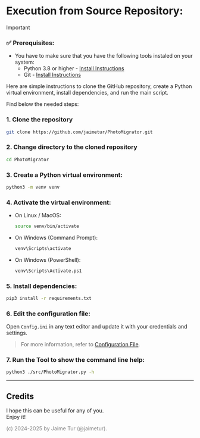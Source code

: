 # Execution from Source Repository:

> [!IMPORTANT]  
> ### ✅ Prerequisites:
> - You have to make sure that you have the following tools instaled on your system:
>   - Python 3.8 or higher - [Install Instructions](/help/install-python/install-python.md)
>   - Git - [Install Instructions](/help/install-git/install-git)

Here are simple instructions to clone the GitHub repository, create a Python virtual environment, install dependencies, and run the main script.  

Find below the needed steps:

### 1. Clone the repository
   ```bash
   git clone https://github.com/jaimetur/PhotoMigrator.git
   ```

### 2. Change directory to the cloned repository
   ```bash
   cd PhotoMigrator
   ```

### 3. Create a Python virtual environment:  
   ```bash
   python3 -m venv venv
   ```

### 4. Activate the virtual environment:  
   - On Linux / MacOS:  
     ```bash
     source venv/bin/activate
     ```
   - On Windows (Command Prompt):  
     ```bash
     venv\Scripts\activate
     ```
   - On Windows (PowerShell):  
     ```bash
     venv\Scripts\Activate.ps1
     ```

### 5. Install dependencies:  
   ```bash
   pip3 install -r requirements.txt
   ```


### 6. Edit the configuration file:

Open `Config.ini` in any text editor and update it with your credentials and settings.

> For more information, refer to [Configuration File](/help/0-configuration-file.md).


### 7. Run the Tool to show the command line help:
   ```bash
   python3 ./src/PhotoMigrator.py -h
   ```

---
## Credits
I hope this can be useful for any of you.  
Enjoy it!

<span style="color:grey">(c) 2024-2025 by Jaime Tur (@jaimetur).</span> 